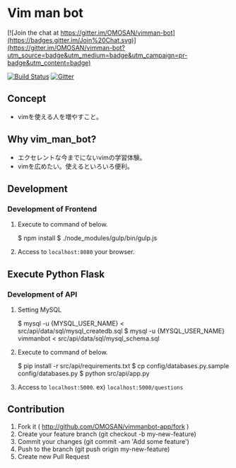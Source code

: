 # Vim man bot

[![Join the chat at https://gitter.im/OMOSAN/vimman-bot](https://badges.gitter.im/Join%20Chat.svg)](https://gitter.im/OMOSAN/vimman-bot?utm_source=badge&utm_medium=badge&utm_campaign=pr-badge&utm_content=badge)

[![Build Status](https://travis-ci.org/OMOSAN/vimmanbot-app.svg?branch=master)](https://travis-ci.org/OMOSAN/vimmanbot-app)
[![Gitter](https://badges.gitter.im/Join%20Chat.svg)](https://gitter.im/OMOSAN/vimmanbot-app?utm_source=badge&utm_medium=badge&utm_campaign=pr-badge&utm_content=badge)


## Concept

- vimを使える人を増やすこと。


## Why vim_man_bot?

- エクセレントな今までにないvimの学習体験。
- vimを広めたい。使えるといろいろ便利。


## Development


### Development of Frontend

1) Execute to command of below.

    $ npm install
    $ ./node_modules/gulp/bin/gulp.js

2) Access to `localhost:8080` your browser.


## Execute Python Flask

### Development of API

1) Setting MySQL

    $ mysql -u {MYSQL_USER_NAME} < src/api/data/sql/mysql_createdb.sql
    $ mysql -u {MYSQL_USER_NAME} vimmanbot < src/api/data/sql/mysql_schema.sql

2) Execute to command of below.

    $ pip install -r src/api/requirements.txt
    $ cp config/databases.py.sample config/databases.py
    $ python src/api/app.py

3) Access to `localhost:5000`. ex) `localhost:5000/questions`


## Contribution

1. Fork it ( http://github.com/OMOSAN/vimmanbot-app/fork )
2. Create your feature branch (git checkout -b my-new-feature)
3. Commit your changes (git commit -am 'Add some feature')
4. Push to the branch (git push origin my-new-feature)
5. Create new Pull Request

